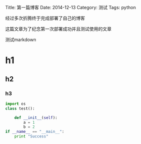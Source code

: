 Title: 第一篇博客
Date: 2014-12-13
Category: 测试
Tags: python

经过多次折腾终于完成部署了自己的博客

这篇文章为了纪念第一次部署成功并且测试使用的文章

测试markdown

# h1

## h2

### h3

```Python
import os
class test():

    def __init__(self):
        a = 1
        b = 2
if __name__ == "__main__":
    print "Success"
```

